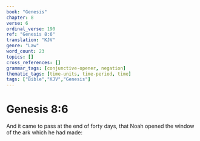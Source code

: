 ```yaml
---
book: "Genesis"
chapter: 8
verse: 6
ordinal_verse: 190
ref: "Genesis 8:6"
translation: "KJV"
genre: "Law"
word_count: 23
topics: []
cross_references: []
grammar_tags: [conjunctive-opener, negation]
thematic_tags: [time-units, time-period, time]
tags: ["Bible","KJV","Genesis"]
---
```


# Genesis 8:6

And it came to pass at the end of forty days, that Noah opened the window of the ark which he had made:
